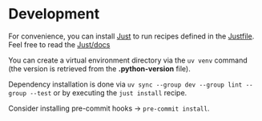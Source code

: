 # Development

For convenience, you can install [Just](https://github.com/casey/just) to run recipes defined in the [Justfile](./Justfile). Feel free to read the [Just/docs](https://just.systems/man/en/)

You can create a virtual environment directory via the `uv venv` command (the version is retrieved from the **.python-version** file).

Dependency installation is done via `uv sync --group dev --group lint --group --test` or by executing the `just install` recipe.

Consider installing pre-commit hooks -> `pre-commit install`.
